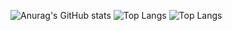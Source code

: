 ![Anurag's GitHub stats](https://github-readme-stats.vercel.app/api?username=vVuc&rank_icon=github)
![Top Langs](https://github-readme-stats.vercel.app/api/top-langs/?username=vVuc&layout=compact)
![Top Langs](https://github-readme-stats.vercel.app/api/top-langs/?username=vVuc&hide_progress=false)


